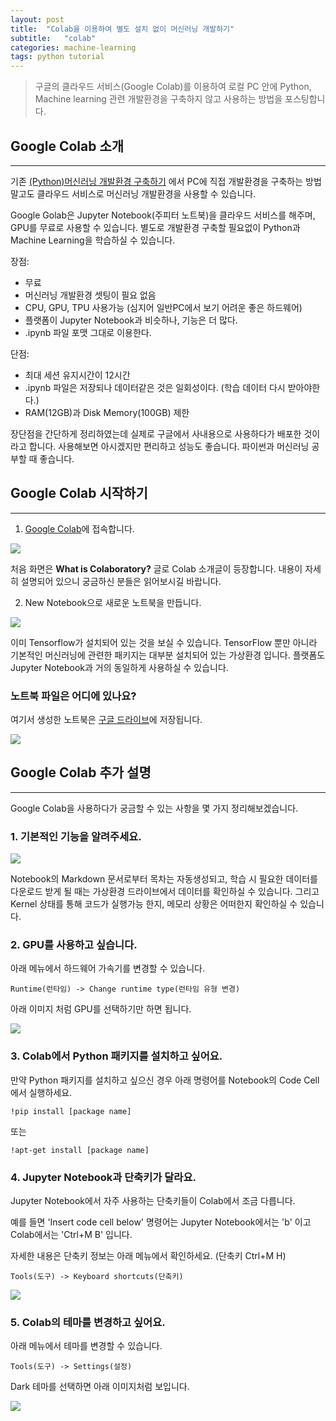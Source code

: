 ```yaml
---
layout: post
title:  "Colab을 이용하여 별도 설치 없이 머신러닝 개발하기"
subtitle:   "colab"
categories: machine-learning
tags: python tutorial
---
```

> 구글의 클라우드 서비스(Google Colab)를 이용하여 로컬 PC 안에 Python, Machine learning 관련 개발환경을 구축하지 않고 사용하는 방법을 포스팅합니다.

## Google Colab 소개
---

기존 [(Python)머신러닝 개발환경 구축하기](https://laboputer.github.io/machine-learning/2020/04/03/python-setup/) 에서 PC에 직접 개발환경을 구축하는 방법 말고도
클라우드 서비스로 머신러닝 개발환경을 사용할 수 있습니다.

Google Golab은 Jupyter Notebook(주피터 노트북)을 클라우드 서비스를 해주며, GPU를 무료로 사용할 수 있습니다.
별도로 개발환경 구축할 필요없이 Python과 Machine Learning을 학습하실 수 있습니다.

장점:
- 무료
- 머신러닝 개발환경 셋팅이 필요 없음
- CPU, GPU, TPU 사용가능 (심지어 일반PC에서 보기 어려운 좋은 하드웨어)
- 플랫폼이 Jupyter Notebook과 비슷하나, 기능은 더 많다.
- .ipynb 파일 포맷 그대로 이용한다.

단점:
- 최대 세션 유지시간이 12시간
- .ipynb 파일은 저장되나 데이터같은 것은 일회성이다.
  (학습 데이터 다시 받아야한다.)
- RAM(12GB)과 Disk Memory(100GB) 제한

장단점을 간단하게 정리하였는데 실제로 구글에서 사내용으로 사용하다가 배포한 것이라고 합니다. 사용해보면 아시겠지만 편리하고 성능도 좋습니다.
파이썬과 머신러닝 공부할 때 좋습니다.


## Google Colab 시작하기
---

1. [Google Colab](https://colab.research.google.com/)에 접속합니다.

![](https://laboputer.github.io/assets/img/ml/python/colab/1.JPG)

처음 화면은 **What is Colaboratory?** 글로 Colab 소개글이 등장합니다.
내용이 자세히 설명되어 있으니 궁금하신 분들은 읽어보시길 바랍니다.



2. New Notebook으로 새로운 노트북을 만듭니다.

![](https://laboputer.github.io/assets/img/ml/python/colab/2.JPG)

이미 Tensorflow가 설치되어 있는 것을 보실 수 있습니다. TensorFlow 뿐만 아니라 기본적인 머신러닝에 관련한 패키지는 대부분 설치되어 있는 가상환경 입니다.
플랫폼도 Jupyter Notebook과 거의 동일하게 사용하실 수 있습니다.

### 노트북 파일은 어디에 있나요?

여기서 생성한 노트북은 [구글 드라이브](https://drive.google.com/drive/u/0/my-drive)에 저장됩니다.

![](https://laboputer.github.io/assets/img/ml/python/colab/3.JPG)


## Google Colab 추가 설명
---

Google Colab을 사용하다가 궁금할 수 있는 사항을 몇 가지 정리해보겠습니다.

### 1. 기본적인 기능을 알려주세요.

![](https://laboputer.github.io/assets/img/ml/python/colab/4.JPG)

Notebook의 Markdown 문서로부터 목차는 자동생성되고, 학습 시 필요한 데이터를 다운로드 받게 될 때는 가상환경 드라이브에서 데이터를 확인하실 수 있습니다.
그리고 Kernel 상태를 통해 코드가 실행가능 한지, 메모리 상황은 어떠한지 확인하실 수 있습니다.

### 2. GPU를 사용하고 싶습니다.

아래 메뉴에서 하드웨어 가속기를 변경할 수 있습니다.
```
Runtime(런타임) -> Change runtime type(런타임 유형 변경)
```

아래 이미지 처럼 GPU를 선택하기만 하면 됩니다.

![](https://laboputer.github.io/assets/img/ml/python/colab/5.JPG)


### 3. Colab에서 Python 패키지를 설치하고 싶어요.

만약 Python 패키지를 설치하고 싶으신 경우 아래 명령어를 Notebook의 Code Cell에서 실행하세요.
```
!pip install [package name]
```
또는
```
!apt-get install [package name]
```

### 4. Jupyter Notebook과 단축키가 달라요.

Jupyter Notebook에서 자주 사용하는 단축키들이 Colab에서 조금 다릅니다.

예를 들면 'Insert code cell below' 명령어는 Jupyter Notebook에서는 'b' 이고 Colab에서는 'Ctrl+M B' 입니다.

자세한 내용은 단축키 정보는 아래 메뉴에서 확인하세요. (단축키 Ctrl+M H)
```
Tools(도구) -> Keyboard shortcuts(단축키) 
```

![](https://laboputer.github.io/assets/img/ml/python/colab/6.JPG)


### 5. Colab의 테마를 변경하고 싶어요.

아래 메뉴에서 테마를 변경할 수 있습니다.
```
Tools(도구) -> Settings(설정)
```

Dark 테마를 선택하면 아래 이미지처럼 보입니다.

![](https://laboputer.github.io/assets/img/ml/python/colab/7.JPG)